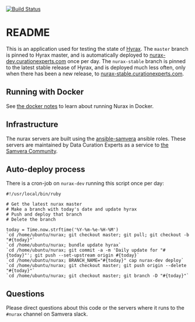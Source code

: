 [![Build Status](https://travis-ci.org/curationexperts/nurax.svg?branch=master)](https://travis-ci.org/curationexperts/nurax)

# README

This is an application used for testing the state of [Hyrax](https://github.com/samvera/hyrax). The `master` branch is pinned to Hyrax
master, and is automatically deployed to [nurax-dev.curationexperts.com](https://nurax-dev.curationexperts.com) once per
day. The `nurax-stable` branch is pinned to the latest stable release of Hyrax,
and is deployed much less often, only when there has been a new release, to
[nurax-stable.curationexperts.com](https://nurax-stable.curationexperts.com).

## Running with Docker

See [the docker notes](DOCKER.md) to learn about running Nurax in Docker.

## Infrastructure

The nurax servers are built using the [ansible-samvera](https://github.com/curationexperts/ansible-samvera) ansible roles. These servers are maintained by Data Curation Experts as a service to [the Samvera Community](http://samvera.org).

## Auto-deploy process

There is a cron-job on `nurax-dev` running this script once per day:

```
#!/usr/local/bin/ruby

# Get the latest nurax master
# Make a branch with today's date and update hyrax
# Push and deploy that branch
# Delete the branch

today = Time.now.strftime('%Y-%m-%e-%H-%M')
`cd /home/ubuntu/nurax; git checkout master; git pull; git checkout -b "#{today}"`
`cd /home/ubuntu/nurax; bundle update hyrax`
`cd /home/ubuntu/nurax; git commit -a -m 'Daily update for "#{today}"'; git push --set-upstream origin #{today}`
`cd /home/ubuntu/nurax; BRANCH_NAME="#{today}" cap nurax-dev deploy`
`cd /home/ubuntu/nurax; git checkout master; git push origin --delete "#{today}"`
`cd /home/ubuntu/nurax; git checkout master; git branch -D "#{today}"`
```

## Questions

Please direct questions about this code or the servers where it runs to the `#nurax` channel on Samvera slack.
